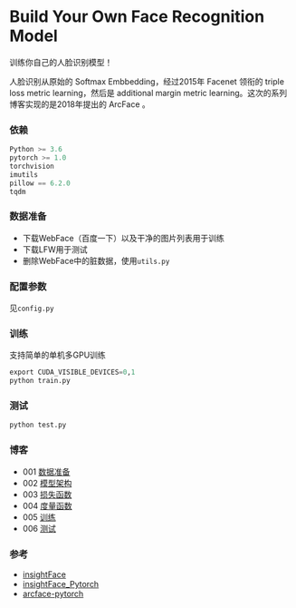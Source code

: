 # Build Your Own Face Recognition Model

训练你自己的人脸识别模型！

人脸识别从原始的 Softmax Embbedding，经过2015年 Facenet 领衔的 triple loss metric learning，然后是 additional margin metric learning。这次的系列博客实现的是2018年提出的 ArcFace 。


### 依赖
```py
Python >= 3.6
pytorch >= 1.0
torchvision
imutils
pillow == 6.2.0
tqdm
```

### 数据准备

+ 下载WebFace（百度一下）以及干净的图片列表用于训练
+ 下载LFW用于测试
+ 删除WebFace中的脏数据，使用`utils.py`

### 配置参数

见`config.py`

### 训练

支持简单的单机多GPU训练

```python
export CUDA_VISIBLE_DEVICES=0,1
python train.py
```

### 测试

```py
python test.py
```

### 博客


+ 001 [数据准备](./blog/data.md)
+ 002 [模型架构](./blog/model.md)
+ 003 [损失函数](./blog/loss.md)
+ 004 [度量函数](./blog/metric.md)
+ 005 [训练](./blog/train.md)
+ 006 [测试](./blog/test.md)

### 参考


+ [insightFace](https://github.com/deepinsight/insightface/tree/master/recognition)
+ [insightFace_Pytorch](https://github.com/TreB1eN/InsightFace_Pytorch)
+ [arcface-pytorch](https://github.com/ronghuaiyang/arcface-pytorch)
